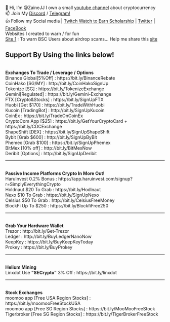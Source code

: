 <br> 👋 Hi, I’m @ZaineJJ I own a small <a href="http://bit.ly/Simplyeverythingcrypto" target="_blank">youtube channel</a> about cryptocurrency 
<br> 📫 Join My <a href="https://discord.gg/tuuFQDPcga" target="_blank">Discord</a> / <a href="https://t.me/simplyeverythingNews" target="_blank">Telegram!</a>
<br> 👍 Follow my Social media | <a href="https://www.twitch.tv/SECrypto" target="_blank">Twitch Watch to Earn Scholarship</a> | <a href="https://twitter.com/zainejj" target="_blank">Twitter</a> | <a href="https://www.facebook.com/SimplyEverythingCrypto" target="_blank">FaceBook</a> 
<br> Websites I created to warn / for fun
<br> <a href="https://airdropscams.com" target="_blank">Site 1</a> : To warn BSC Users about airdrop scams... Help me share this <a href="https://airdropscams.com" target="_blank">site</a>
<br>
<h2>Support By Using the links below!</h2>
<br> <b>Exchanges To Trade / Leverage / Options</b>
<br>Binance Global[5%Off] : https://bit.ly/BinanceRebate
<br>CoinHako [SG/MY]      : http://bit.ly/CoinHakoSignUp
<br>Tokenize [SG]         : https://bit.ly/TokenizeExchange
<br>Gemini[Regulated]     : https://bit.ly/Gemini-Exchange
<br>FTX [Crypto&Stocks]   : https://bit.ly/SignUpFTX
<br>Huobi [Get $170]      : https://bit.ly/TradeWithHuobi
<br>Kucoin [TradingBot]   : http://bit.ly/SignUpKucoin
<br>CoinEx                : https://bit.ly/TradeOnCoinEx
<br>CryptoCom App [$25]   : https://bit.ly/GetYourCryptoCard + https://bit.ly/CDCExchange
<br>ShapeShift [DEX]      : https://bit.ly/SignUpShapeShift
<br>Bybit [Grab $600]     : http://bit.ly/SignUpByBit
<br>Phemex [Grab $100]    : https://bit.ly/SignUpPhemex
<br>BitMex [10% off]      : http://bit.ly/BitMexNow
<br>Deribit [Options]     : http://bit.ly/SignUpDeribit
<hr>
<br><b>Passive Income Platforms Crypto In More Out!</b>
<br>HaruInvest 0.2% Bonus : https://app.haruinvest.com/signup?r=SimplyEverythingCrypto
<br>Holdnaut $20 To Grab  : https://bit.ly/Hodlnaut
<br>Nexo $10 To Grab      : https://bit.ly/SignUpNexo
<br>Celsius $50 To Grab   : http://bit.ly/CelsiusFreeMoney
<br>BlockFi Up To $250    : https://bit.ly/BlockfiFree250
<hr>
<br><b>Grab Your Hardware Wallet</b>
<br>Trezor : http://bit.ly/Get-Trezor
<br>Ledger : http://bit.ly/BuyLedgerNanoNow
<br>KeepKey : https://bit.ly/BuyKeepKeyToday
<br>Prokey : https://bit.ly/BuyProkey
<hr>
<br> <b>Helium Mining</b>
<br>Linxdot Use <b>"SECrypto"</b> 3% Off : https://bit.ly/linxdot
<hr>
<br> <b> Stock Exchanges </b>
<br> moomoo app [Free USA Region Stocks] : https://bit.ly/moomooFreeStockUSA
<br> moomoo app [Free SG Region Stocks]  : https://bit.ly/MooMooFreeStock
<br> Tigerbroker [Free SG Region Stocks] : https://bit.ly/TigerBrokerFreeStock
